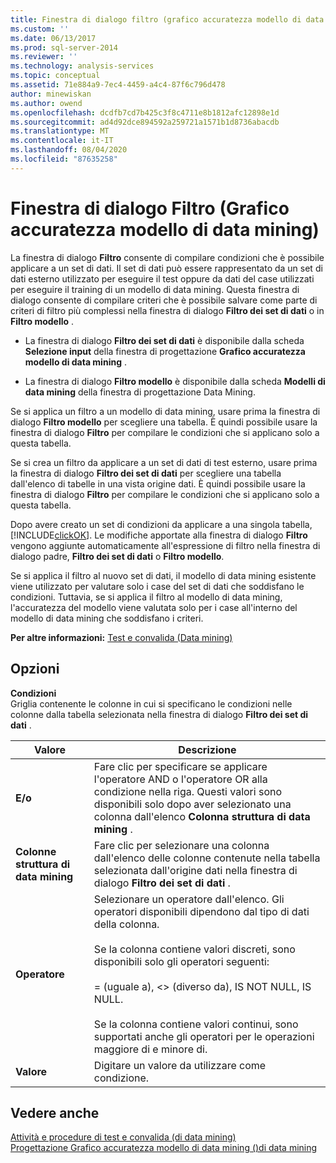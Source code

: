 ```yaml
---
title: Finestra di dialogo filtro (grafico accuratezza modello di data mining) | Microsoft Docs
ms.custom: ''
ms.date: 06/13/2017
ms.prod: sql-server-2014
ms.reviewer: ''
ms.technology: analysis-services
ms.topic: conceptual
ms.assetid: 71e884a9-7ec4-4459-a4c4-87f6c796d478
author: minewiskan
ms.author: owend
ms.openlocfilehash: dcdfb7cd7b425c3f8c4711e8b1812afc12898e1d
ms.sourcegitcommit: ad4d92dce894592a259721a1571b1d8736abacdb
ms.translationtype: MT
ms.contentlocale: it-IT
ms.lasthandoff: 08/04/2020
ms.locfileid: "87635258"
---
```

# <a name="filter-dialog-box-mining-accuracy-chart"></a>Finestra di dialogo Filtro (Grafico accuratezza modello di data mining)
  La finestra di dialogo **Filtro** consente di compilare condizioni che è possibile applicare a un set di dati. Il set di dati può essere rappresentato da un set di dati esterno utilizzato per eseguire il test oppure da dati del case utilizzati per eseguire il training di un modello di data mining. Questa finestra di dialogo consente di compilare criteri che è possibile salvare come parte di criteri di filtro più complessi nella finestra di dialogo **Filtro dei set di dati** o in **Filtro modello** .  
  
-   La finestra di dialogo **Filtro dei set di dati** è disponibile dalla scheda **Selezione input** della finestra di progettazione **Grafico accuratezza modello di data mining** .  
  
-   La finestra di dialogo **Filtro modello** è disponibile dalla scheda **Modelli di data mining** della finestra di progettazione Data Mining.  
  
 Se si applica un filtro a un modello di data mining, usare prima la finestra di dialogo **Filtro modello** per scegliere una tabella. È quindi possibile usare la finestra di dialogo **Filtro** per compilare le condizioni che si applicano solo a questa tabella.  
  
 Se si crea un filtro da applicare a un set di dati di test esterno, usare prima la finestra di dialogo **Filtro dei set di dati** per scegliere una tabella dall'elenco di tabelle in una vista origine dati. È quindi possibile usare la finestra di dialogo **Filtro** per compilare le condizioni che si applicano solo a questa tabella.  
  
 Dopo avere creato un set di condizioni da applicare a una singola tabella, [!INCLUDE[clickOK](../includes/clickok-md.md)]. Le modifiche apportate alla finestra di dialogo **Filtro** vengono aggiunte automaticamente all'espressione di filtro nella finestra di dialogo padre, **Filtro dei set di dati** o **Filtro modello**.  
  
 Se si applica il filtro al nuovo set di dati, il modello di data mining esistente viene utilizzato per valutare solo i case del set di dati che soddisfano le condizioni. Tuttavia, se si applica il filtro al modello di data mining, l'accuratezza del modello viene valutata solo per i case all'interno del modello di data mining che soddisfano i criteri.  
  
 **Per altre informazioni:** [Test e convalida &#40;Data mining&#41;](data-mining/testing-and-validation-data-mining.md)  
  
## <a name="options"></a>Opzioni  
 **Condizioni**  
 Griglia contenente le colonne in cui si specificano le condizioni nelle colonne dalla tabella selezionata nella finestra di dialogo **Filtro dei set di dati** .  
  
|Valore|Descrizione|  
|-----------|-----------------|  
|**E/o**|Fare clic per specificare se applicare l'operatore AND o l'operatore OR alla condizione nella riga. Questi valori sono disponibili solo dopo aver selezionato una colonna dall'elenco **Colonna struttura di data mining** .|  
|**Colonne struttura di data mining**|Fare clic per selezionare una colonna dall'elenco delle colonne contenute nella tabella selezionata dall'origine dati nella finestra di dialogo **Filtro dei set di dati** .|  
|**Operatore**|Selezionare un operatore dall'elenco. Gli operatori disponibili dipendono dal tipo di dati della colonna.<br /><br /> Se la colonna contiene valori discreti, sono disponibili solo gli operatori seguenti:<br /><br /> = (uguale a), <> (diverso da), IS NOT NULL, IS NULL.<br /><br /> Se la colonna contiene valori continui, sono supportati anche gli operatori per le operazioni maggiore di e minore di.|  
|**Valore**|Digitare un valore da utilizzare come condizione.|  
  
## <a name="see-also"></a>Vedere anche  
 [Attività e procedure di test e convalida &#40;di data mining&#41;](data-mining/testing-and-validation-tasks-and-how-tos-data-mining.md)   
 [Progettazione Grafico accuratezza modello di data mining &#40;&#41;di data mining](mining-accuracy-chart-designer-data-mining.md)  
  
  
